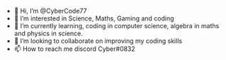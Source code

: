 - 👋 Hi, I’m @CyberCode77
- 👀 I’m interested in Science, Maths, Gaming and coding
- 🌱 I’m currently learning, coding in computer science, algebra in maths and physics in science.
- 💞️ I’m looking to collaborate on improving my coding skills
- 📫 How to reach me discord Cyber#0832

<!---
CyberCode77/CyberCode77 is a ✨ special ✨ repository because its `AboutMe.md` (this file) appears on your GitHub profile.
You can click the Preview link to take a look at your changes.
--->
